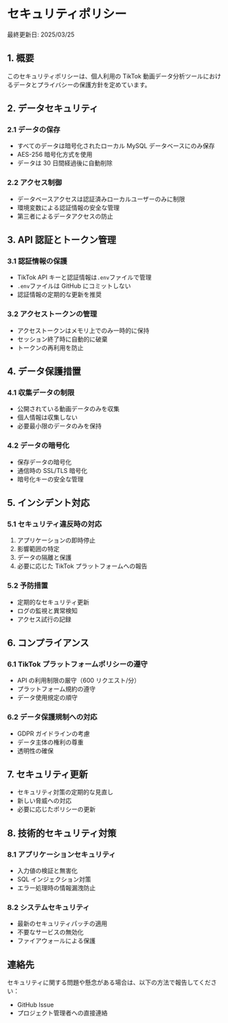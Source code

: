 # セキュリティポリシー

最終更新日: 2025/03/25

## 1. 概要

このセキュリティポリシーは、個人利用の TikTok 動画データ分析ツールにおけるデータとプライバシーの保護方針を定めています。

## 2. データセキュリティ

### 2.1 データの保存

- すべてのデータは暗号化されたローカル MySQL データベースにのみ保存
- AES-256 暗号化方式を使用
- データは 30 日間経過後に自動削除

### 2.2 アクセス制御

- データベースアクセスは認証済みローカルユーザーのみに制限
- 環境変数による認証情報の安全な管理
- 第三者によるデータアクセスの防止

## 3. API 認証とトークン管理

### 3.1 認証情報の保護

- TikTok API キーと認証情報は`.env`ファイルで管理
- `.env`ファイルは GitHub にコミットしない
- 認証情報の定期的な更新を推奨

### 3.2 アクセストークンの管理

- アクセストークンはメモリ上でのみ一時的に保持
- セッション終了時に自動的に破棄
- トークンの再利用を防止

## 4. データ保護措置

### 4.1 収集データの制限

- 公開されている動画データのみを収集
- 個人情報は収集しない
- 必要最小限のデータのみを保持

### 4.2 データの暗号化

- 保存データの暗号化
- 通信時の SSL/TLS 暗号化
- 暗号化キーの安全な管理

## 5. インシデント対応

### 5.1 セキュリティ違反時の対応

1. アプリケーションの即時停止
2. 影響範囲の特定
3. データの隔離と保護
4. 必要に応じた TikTok プラットフォームへの報告

### 5.2 予防措置

- 定期的なセキュリティ更新
- ログの監視と異常検知
- アクセス試行の記録

## 6. コンプライアンス

### 6.1 TikTok プラットフォームポリシーの遵守

- API の利用制限の厳守（600 リクエスト/分）
- プラットフォーム規約の遵守
- データ使用規定の順守

### 6.2 データ保護規制への対応

- GDPR ガイドラインの考慮
- データ主体の権利の尊重
- 透明性の確保

## 7. セキュリティ更新

- セキュリティ対策の定期的な見直し
- 新しい脅威への対応
- 必要に応じたポリシーの更新

## 8. 技術的セキュリティ対策

### 8.1 アプリケーションセキュリティ

- 入力値の検証と無害化
- SQL インジェクション対策
- エラー処理時の情報漏洩防止

### 8.2 システムセキュリティ

- 最新のセキュリティパッチの適用
- 不要なサービスの無効化
- ファイアウォールによる保護

## 連絡先

セキュリティに関する問題や懸念がある場合は、以下の方法で報告してください：

- GitHub Issue
- プロジェクト管理者への直接連絡
